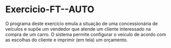 # Exercicio-FT--AUTO
O programa deste exercício emula a situação de uma concessionária de veículos e supõe um vendedor que atende um cliente interessado na compra de um carro. O sistema permite configurar o veículo de acordo com as escolhas do cliente e imprimir (em tela) um orçamento.
